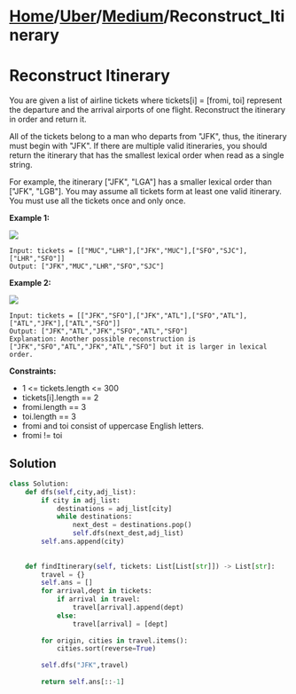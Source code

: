 # [Home](./../..)/[Uber](./..)/[Medium](./)/Reconstruct_Itinerary
<h1>Reconstruct Itinerary</h1>

<p>
You are given a list of airline tickets where tickets[i] = [fromi, toi] represent the departure and the arrival airports of one flight. Reconstruct the itinerary in order and return it.

All of the tickets belong to a man who departs from "JFK", thus, the itinerary must begin with "JFK". If there are multiple valid itineraries, you should return the itinerary that has the smallest lexical order when read as a single string.

For example, the itinerary ["JFK", "LGA"] has a smaller lexical order than ["JFK", "LGB"].
You may assume all tickets form at least one valid itinerary. You must use all the tickets once and only once.

</p>

<b>Example 1:</b>
  
 <img src="https://assets.leetcode.com/uploads/2021/03/14/itinerary1-graph.jpg"> 

    Input: tickets = [["MUC","LHR"],["JFK","MUC"],["SFO","SJC"],["LHR","SFO"]]
    Output: ["JFK","MUC","LHR","SFO","SJC"]
    
<b>Example 2:</b>
  
 <img src="https://assets.leetcode.com/uploads/2021/03/14/itinerary2-graph.jpg"> 

    Input: tickets = [["JFK","SFO"],["JFK","ATL"],["SFO","ATL"],["ATL","JFK"],["ATL","SFO"]]
    Output: ["JFK","ATL","JFK","SFO","ATL","SFO"]
    Explanation: Another possible reconstruction is ["JFK","SFO","ATL","JFK","ATL","SFO"] but it is larger in lexical order.

<b>Constraints:</b>

- 1 <= tickets.length <= 300
- tickets[i].length == 2
- fromi.length == 3
- toi.length == 3
- fromi and toi consist of uppercase English letters.
- fromi != toi
<h2>Solution</h2>

```python
class Solution:
    def dfs(self,city,adj_list):
        if city in adj_list:
            destinations = adj_list[city]
            while destinations:
                next_dest = destinations.pop()
                self.dfs(next_dest,adj_list)
        self.ans.append(city)
        
        
    def findItinerary(self, tickets: List[List[str]]) -> List[str]:
        travel = {}
        self.ans = []
        for arrival,dept in tickets:
            if arrival in travel:
                travel[arrival].append(dept)
            else:
                travel[arrival] = [dept]
        
        for origin, cities in travel.items():
            cities.sort(reverse=True)
        
        self.dfs("JFK",travel)
        
        return self.ans[::-1]
```
